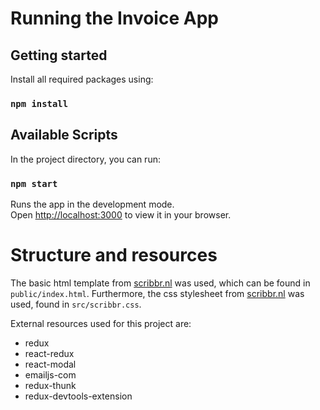 # Running the Invoice App

## Getting started

Install all required packages using:

### `npm install`

## Available Scripts

In the project directory, you can run:

### `npm start`

Runs the app in the development mode.\
Open [http://localhost:3000](http://localhost:3000) to view it in your browser.

# Structure and resources

The basic html template from [scribbr.nl](https://www.scribbr.nl) was used, which can be found in `public/index.html`. Furthermore, the css stylesheet from [scribbr.nl](https://www.scribbr.nl) was used, found in `src/scribbr.css`.


External resources used for this project are:
* redux
* react-redux
* react-modal
* emailjs-com
* redux-thunk
* redux-devtools-extension